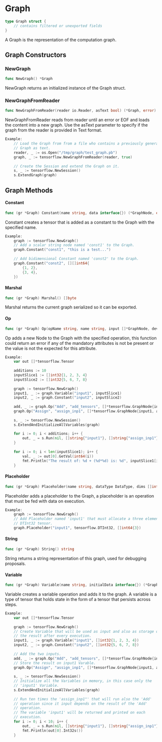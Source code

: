 # Graph

```Go
type Graph struct {
    // contains filtered or unexported fields
}
```

A Graph is the representation of the computation graph.

## Graph Constructors

### NewGraph

```go
func NewGraph() *Graph
```

NewGraph returns an initialized instance of the Graph struct.

### NewGraphFromReader

```go
func NewGraphFromReader(reader io.Reader, asText bool) (*Graph, error)
```

NewGraphFromReader reads from reader until an error or EOF and loads the content
into a new graph. Use the asText parameter to specify if the graph from the
reader is provided in Text format.

```Go
Example:
	// Load the Graph from from a file who contains a previously generated
	// Graph as text.
	reader, _ := os.Open("/tmp/graph/test_graph.pb")
	graph, _ := tensorflow.NewGraphFromReader(reader, true)
	
	// Create the Session and extend the Graph on it.
	s, _ := tensorflow.NewSession()
	s.ExtendGraph(graph)


```

## Graph Methods

#### Constant

```go
func (gr *Graph) Constant(name string, data interface{}) (*GraphNode, error)
```

Constant creates a tensor that is added as a constant to the Graph with the
specified name.

```Go
Example:
	graph := tensorflow.NewGraph()
	// Add a scalar string node named 'const1' to the Graph.
	graph.Constant("const1", "this is a test...")
	
	// Add bidimensional Constant named 'const2' to the Graph.
	graph.Constant("const2", [][]int64{
	    {1, 2},
	    {3, 4},
	})


```

#### Marshal

```go
func (gr *Graph) Marshal() []byte
```

Marshal returns the current graph serialized so it can be exported.

#### Op

```go
func (gr *Graph) Op(opName string, name string, input []*GraphNode, device string, attrs map[string]interface{}) (*GraphNode, error)
```

Op adds a new Node to the Graph with the specified operation, this function
could return an error if any of the mandatory attributes is not be present or
the value is not the expected for this attribute.

```Go
Example:
	var out []*tensorflow.Tensor
	
	additions := 10
	inputSlice1 := []int32{1, 2, 3, 4}
	inputSlice2 := []int32{5, 6, 7, 8}
	
	graph := tensorflow.NewGraph()
	input1, _ := graph.Variable("input1", inputSlice1)
	input2, _ := graph.Constant("input2", inputSlice2)
	
	add, _ := graph.Op("Add", "add_tensors", []*tensorflow.GraphNode{input1, input2}, "", map[string]interface{}{})
	graph.Op("Assign", "assign_inp1", []*tensorflow.GraphNode{input1, add}, "", map[string]interface{}{})
	
	s, _ := tensorflow.NewSession()
	s.ExtendAndInitializeAllVariables(graph)
	
	for i := 0; i < additions; i++ {
	    out, _ = s.Run(nil, []string{"input1"}, []string{"assign_inp1"})
	}
	
	for i := 0; i < len(inputSlice1); i++ {
	    val, _ := out[0].GetVal(int64(i))
	    fmt.Println("The result of: %d + (%d*%d) is: %d", inputSlice1[i], inputSlice2[i], additions, val)
	}


```

#### Placeholder

```go
func (gr *Graph) Placeholder(name string, dataType DataType, dims []int64) *GraphNode
```

Placeholder adds a placeholder to the Graph, a placeholder is an operation that
must be fed with data on execution.

```Go
Example:
	graph := tensorflow.NewGraph()
	// Add Placeholder named 'input1' that must allocate a three element
	// DTInt32 tensor.
	graph.Placeholder("input1", tensorflow.DTInt32, []int64{3})


```

#### String

```go
func (gr *Graph) String() string
```

String returns a string representation of this graph, used for debugging
proposals.

#### Variable

```go
func (gr *Graph) Variable(name string, initialData interface{}) (*GraphNode, error)
```

Variable creates a variable operation and adds it to the graph. A variable is a
type of tensor that holds state in the form of a tensor that persists across
steps.

```Go
Example:
	var out []*tensorflow.Tensor
	
	graph := tensorflow.NewGraph()
	// Create Variable that will be used as input and also as storage of
	// the result after every execution.
	input1, _ := graph.Variable("input1", []int32{1, 2, 3, 4})
	input2, _ := graph.Constant("input2", []int32{5, 6, 7, 8})
	
	// Add the two inputs.
	add, _ := graph.Op("Add", "add_tensors", []*tensorflow.GraphNode{input1, input2}, "", map[string]interface{}{})
	// Store the result on input1 Varable.
	graph.Op("Assign", "assign_inp1", []*tensorflow.GraphNode{input1, add}, "", map[string]interface{}{})
	
	s, _ := tensorflow.NewSession()
	// Initialize all the Variables in memory, in this case only the
	// 'input1' Variable.
	s.ExtendAndInitializeAllVariables(graph)
	
	// Run ten times the 'assign_inp1"' that will run also the 'Add'
	// operation since it input depends on the result of the 'Add'
	// operation.
	// The variable 'input1' will be returned and printed on each
	// execution.
	for i := 0; i < 10; i++ {
	    out, _ = s.Run(nil, []string{"input1"}, []string{"assign_inp1"})
	    fmt.Println(out[0].Int32s())
	}


```

